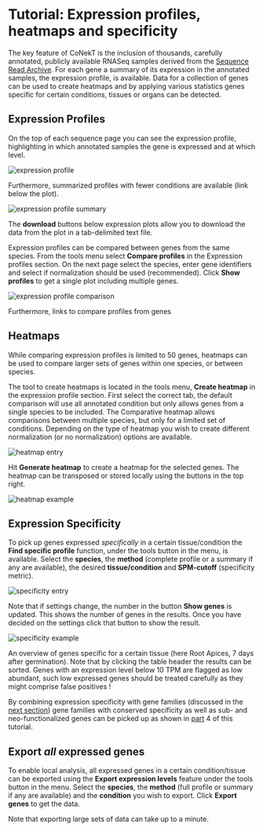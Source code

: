 # Tutorial: Expression profiles, heatmaps and specificity

The key feature of CoNekT is the inclusion of thousands, carefully annotated, publicly available RNASeq samples
derived from the [Sequence Read Archive](https://www.ncbi.nlm.nih.gov/sra). For each gene a summary of its expression in
the annotated samples, the expression profile, is available. Data for a collection of genes can be used to create
heatmaps and by applying various statistics genes specific for certain conditions, tissues or organs can be detected.

## Expression Profiles

On the top of each sequence page you can see the expression profile, highlighting in which annotated samples the gene
is expressed and at which level. 

![expression profile](images/expression_profile.png "Expression profile example")

Furthermore, summarized profiles with fewer conditions are available (link below the plot). 

![expression profile summary](images/expression_profile_summary.png "Expression profile summary example")

The **download** buttons below expression plots allow you to download the data from the plot in a tab-delimited text file.

Expression profiles can be compared between genes from the same species. From the tools menu select **Compare profiles**
in the Expression profiles section. On the next page select the species, enter gene identifiers and select if normalization
should be used (recommended). Click **Show profiles** to get a single plot including multiple genes.

![expression profile comparison](images/expression_profile_comparison.png "Expression profile comparison example") 

Furthermore, links to compare profiles from genes 

## Heatmaps

While comparing expression profiles is limited to 50 genes, heatmaps can be used to compare larger sets of genes within
one species, or between species.

The tool to create heatmaps is located in the tools menu, **Create heatmap** in the expression profile section. First
select the correct tab, the default comparison will use all annotated condition but only allows genes from a single species
to be included. The Comparative heatmap allows comparisons between multiple species, but only for a limited set of conditions.
Depending on the type of heatmap you wish to create different normalization (or no normalization) options are available.

![heatmap entry](images/heatmap_entry.png "Heatmap form") 

Hit **Generate heatmap** to create a heatmap for the selected genes. The heatmap can be transposed or stored locally using the
buttons in the top right. 

![heatmap example](images/heatmap_example.png "Heatmap example") 

## Expression Specificity

To pick up genes expressed *specifically* in a certain tissue/condition the  **Find specific profile** function, under the
tools button in the menu, is available.  Select the **species**, the **method** (complete profile or a summary if any are 
available), the desired **tissue/condition** and **SPM-cutoff** (specificity metric). 

![specificity entry](images/specificity_entry.png "Find specific genes form") 

Note that if settings change, the number in the button **Show genes** is updated. This shows the number of genes in the
results. Once you have decided on the settings click that button to show the result.

![specificity example](images/specificity_example.png "Find specific genes result")

An overview of genes specific for a certain tissue (here Root Apices, 7 days after germination). Note that by clicking
the table header the results can be sorted. Genes with an expression level below 10 TPM are flagged as low abundant, 
such low expressed genes should be treated carefully as they might comprise false positives !

By combining expression specificity with gene families (discussed in the [next section](003_gene_families_trees.md)) 
gene families with conserved specificity as well as sub- and neo-functionalized genes can be picked up as shown in 
[part](004_compare_specificity.md) 4 of this tutorial. 

## Export *all* expressed genes

To enable local analysis, all expressed genes in a certain condition/tissue can be exported using the 
**Export expression levels** feature under the tools button in the menu. Select the **species**, the **method** (full profile or
summary if any are available) and the **condition** you wish to export. Click **Export genes** to get the data. 

Note that exporting large sets of data can take up to a minute.